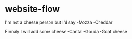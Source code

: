 # website-flow
I'm not a cheese person but I'd say -Mozza
                                    -Cheddar

 Finnaly I will add some cheese -Cantal
                                -Gouda
                                -Goat cheese
